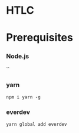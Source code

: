 # HTLC  
  
# Prerequisites  
### Node.js  
``
### yarn  
`npm i yarn -g`  
### everdev  
`yarn global add everdev`
  
  
